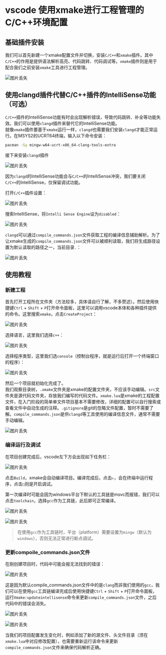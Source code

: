 # vscode 使用xmake进行工程管理的C/C++环境配置

## 基础插件安装

我们可以首先新建一个xmake配置文件并切换，安装`C/C++`和`xmake`插件。其中`C/C++`的作用是提供语法解析高亮、代码跳转、代码调试等。`xmake`插件则是用于配合我们之前安装`xmake`工具进行工程管理。

![图片丢失](img/vscode_xmake_1.jpg "需要安装的插件")

## 使用clangd插件代替C/C++插件的IntelliSense功能（可选）

`C/C++`插件的IntelliSense功能有时会出现解析错误，导致代码跳转、补全等功能失效。我们可以使用`clangd`插件来替代它的IntelliSense功能。  
就像`xmake`插件要基于`xmake`运行一样，`clangd`也需要我们安装`clangd`才能正常运行。在MSYS2的UCRT64终端，输入以下命令安装：

```bash
pacman -Sy mingw-w64-ucrt-x86_64-clang-tools-extra
```

接下来安装`clangd`插件

![图片丢失](img/vscode_xmake_2.jpg "clangd插件")

因为`clangd`的IntelliSense功能会与`C/C++`的IntelliSense冲突，我们要关闭`C/C++`的IntelliSense，仅保留调试功能。

打开`C/C++`插件设置：

![图片丢失](img/vscode_xmake_3.jpg "C/C++插件设置")

搜索IntelliSense，将`Intelli Sense Engine`设为`disabled`：

![图片丢失](img/vscode_xmake_4.jpg "禁用IntelliSense")

`clangd`可以通过`compile_commands.json`文件获取工程的编译信息辅助解析。为了让xmake生成的`compile_commands.json`文件可以被顺利读取，我们将生成路径设置为默认读取的路径之一，当前目录`.`：

![图片丢失](img/vscode_xmake_5.jpg "修改Compile Commands Directory")

## 使用教程

### 新建工程

首先打开工程所在文件夹（方法较多，具体请自行了解，不多赘述）。然后使用快捷键`Ctrl` + `Shift` + `P`打开命令面板，这里可以调用vscode本体和各种插件提供的命令。这里搜索`xmake`，点击`CreateProject`：

![图片丢失](img/vscode_xmake_6.jpg "创建新工程")

选择语言，这里我们选择`c++`：

![图片丢失](img/vscode_xmake_7.jpg "选择语言")

选择程序类型，这里我们选`console`（控制台程序，就是运行后打开一个终端窗口的程序）：

![图片丢失](img/vscode_xmake_8.jpg "选择程序类型")

然后一个项目就初始化完成了。  
我们观察目录树，`.xmake`文件夹是xmake的配置文件夹，不应该手动编辑。`src`文件夹是源代码文件夹，存放我们编写的代码文件。`xmake.lua`是xmake的工程配置文件，在入门阶段的简单单文件项目基本不需要修改，详细的配置可以自行搜索或查看文件中自动生成的注释。`.gitignore`是git的忽略文件配置，暂时不需要了解。`compile_commands.json`是供`clangd`等工具使用的编译信息文件，通常不需要手动编辑。

![图片丢失](img/vscode_xmake_9.jpg "新建工程目录结构")

### 编译运行及调试

在项目创建完成后，vscode左下方会出现如下任务栏：

![图片丢失](img/vscode_xmake_10.jpg "xmake任务栏")

点击`Build`，xmake会自动编译项目。编译完成后，点击`▷`，会在终端中运行程序，点击`▢`则是开启调试。

第一次编译时可能会因为windows平台下默认的工具链是msvc而报错，我们可以点击`toolchain`，选择`gcc`作为工具链，此后即可正常编译。

![图片丢失](img/vscode_xmake_11.jpg "选择gcc工具链")

![图片丢失](img/vscode_xmake_12.png "编译报错")

>在使用`gcc`作为工具链时，平台（platform）需要设置为`mingw`（默认为`windows`），否则无法正常进行断点调试。

### 更新compoile_commands.json文件

在刚创建项目时，代码中可能会报无法找到的错误：

![图片丢失](img/vscode_xmake_13.jpg "代码报错")

这是因为默认compile_commands.json文件中的是`clang`而非我们使用的`gcc`，我们可以在使用`gcc`工具链编译完成后使用快捷键`Ctrl` + `Shift` + `P`打开命令面板，运行`Xmake:updateintellisense`命令来更新`compile_commands.json`文件，之后代码中的错误会消失。

![图片丢失](img/vscode_xmake_14.jpg "compile_commands.json")

![图片丢失](img/vscode_xmake_15.jpg "Xmake:updateintellisense")

当我们的项目配置发生变化时，例如添加了新的源文件、头文件目录（须在`xmake.lua`中对应修改配置），也需要重新运行该命令来更新`compile_commands.json`文件来确保代码解析正确。
